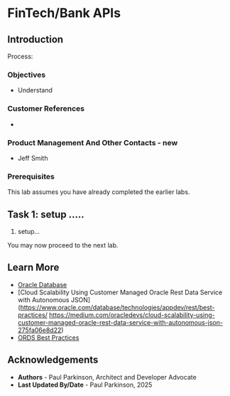 # FinTech/Bank APIs

## Introduction

Process:


### Objectives

-  Understand 

### Customer References

- 

### Product Management And Other Contacts - new

- Jeff Smith

### Prerequisites

This lab assumes you have already completed the earlier labs.

## Task 1: setup .....

1. setup...




You may now proceed to the next lab.

## Learn More

* [Oracle Database](https://bit.ly/mswsdatabase)
* [Cloud Scalability Using Customer Managed Oracle Rest Data Service with Autonomous JSON](https://www.oracle.com/database/technologies/appdev/rest/best-practices/
  https://medium.com/oracledevs/cloud-scalability-using-customer-managed-oracle-rest-data-service-with-autonomous-json-275fa06e8d22)
* [ORDS Best Practices](https://www.oracle.com/database/technologies/appdev/rest/best-practices/)

## Acknowledgements
* **Authors** - Paul Parkinson, Architect and Developer Advocate
* **Last Updated By/Date** - Paul Parkinson, 2025

